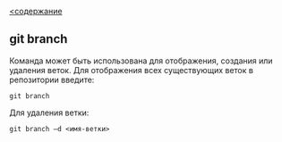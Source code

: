[<содержание](./readme.md)
## git branch

Команда может быть использована для отображения, создания или удаления веток. Для отображения всех существующих веток в репозитории введите:

`git branch`

Для удаления ветки:

`git branch –d <имя-ветки>`
